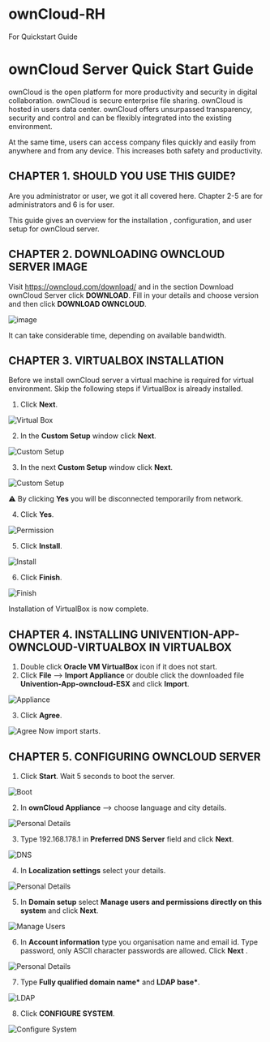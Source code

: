 # ownCloud-RH
For Quickstart Guide
# ownCloud Server Quick Start Guide

ownCloud is the open platform for more productivity and security in digital collaboration. ownCloud is secure enterprise file sharing. ownCloud is hosted in users data center. ownCloud offers unsurpassed transparency, security and control and can be flexibly integrated into the existing environment.

At the same time, users can access company files quickly and easily from anywhere and from any device. This increases both safety and productivity.

## CHAPTER 1. SHOULD YOU USE THIS GUIDE?

Are you administrator or user, we got it all covered here. Chapter 2-5 are for administrators and 6 is for user.

This guide gives an overview for the installation , configuration, and user setup for ownCloud server. 

## CHAPTER 2. DOWNLOADING OWNCLOUD SERVER IMAGE

Visit https://owncloud.com/download/ and in the section Download ownCloud Server click __DOWNLOAD__. Fill in your details and choose version  and then click __DOWNLOAD OWNCLOUD__.

![image](https://github.com/rohit-kanwar/ownCloud-RH/blob/master/C2%20ownCloud%20Server%20Download.png)

It can take considerable time, depending on available bandwidth.

## CHAPTER 3. VIRTUALBOX INSTALLATION

Before we install ownCloud server a virtual machine is required for virtual environment. Skip the following steps if VirtualBox is already installed.

1. Click __Next__.

![Virtual Box](https://github.com/rohit-kanwar/ownCloud-RH/blob/master/Virtual%20Box.png)

2. In the __Custom Setup__ window click __Next__.

![Custom Setup](https://github.com/rohit-kanwar/ownCloud-RH/blob/master/C3-2Custom%20%20Setup%2002.png)

3. In the next __Custom Setup__ window click __Next__.

![Custom Setup](https://github.com/rohit-kanwar/ownCloud-RH/blob/master/C3-3%20Custom%20%20Setup%2003.png)

:warning: By clicking __Yes__ you will be disconnected temporarily from network.

4. Click __Yes__.

![Permission](https://github.com/rohit-kanwar/ownCloud-RH/blob/master/C3%20-04%20Warning%2004.png)

5. Click __Install__.

![Install](https://github.com/rohit-kanwar/ownCloud-RH/blob/master/C3%20-5Install%2005.png)

6. Click __Finish__.

![Finish](https://github.com/rohit-kanwar/ownCloud-RH/blob/master/Installation%20C3-6%20Complete%2006.png)

Installation of VirtualBox is now complete.

## CHAPTER 4. INSTALLING UNIVENTION-APP-OWNCLOUD-VIRTUALBOX IN VIRTUALBOX

1. Double click __Oracle VM VirtualBox__ icon if it does not start.
2. Click __File__ --> __Import Appliance__ or double click the downloaded file __Univention-App-owncloud-ESX__ and click __Import__.

![Appliance](https://github.com/rohit-kanwar/ownCloud-RH/blob/master/C4-2%20Import%20Visual%20Appliance%2008.png)

3. Click __Agree__.

![Agree](https://github.com/rohit-kanwar/ownCloud-RH/blob/master/C4-3.png)
Now import starts.

## CHAPTER 5. CONFIGURING OWNCLOUD SERVER

1. Click __Start__. Wait 5 seconds to boot the server.

![Boot](https://github.com/rohit-kanwar/ownCloud-RH/blob/master/C5-1%20VM%20Start%2010.png)

2. In __ownCloud Appliance__ --> choose language and city details.

![Personal Details](https://github.com/rohit-kanwar/ownCloud-RH/blob/master/C5-2%20Settings%2011.png)

3. Type 192.168.178.1 in __Preferred DNS Server__ field and click __Next__.

![DNS](https://github.com/rohit-kanwar/ownCloud-RH/blob/master/C5-3%20Settings%2012.png)

4. In __Localization settings__ select your details.

![Personal Details](https://github.com/rohit-kanwar/ownCloud-RH/blob/master/C5-4Settings%2013.png)

5. In __Domain setup__ select __Manage users and permissions directly
on this system__ and click __Next__.

![Manage Users](https://github.com/rohit-kanwar/ownCloud-RH/blob/master/C5-5Settings%2015.png)

6. In __Account information__ type you organisation name and email id. Type password, only ASCII character passwords are allowed. Click __Next__ .

![Personal Details](https://github.com/rohit-kanwar/ownCloud-RH/blob/master/C5-6Settings%2016.png)

7. Type __Fully qualified domain name*__ and __LDAP base*__.

![LDAP](https://github.com/rohit-kanwar/ownCloud-RH/blob/master/C5-7%20-%2017.png)

8. Click __CONFIGURE SYSTEM__.

![Configure System](https://github.com/rohit-kanwar/ownCloud-RH/blob/master/c5-8%20Settings%2018.png)
